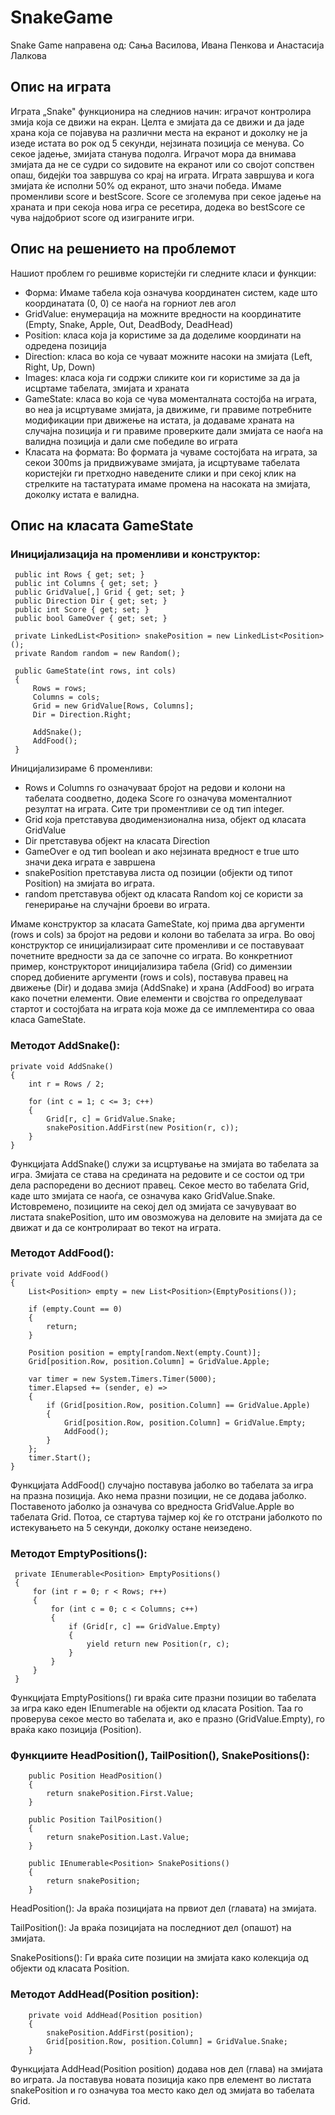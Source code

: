 # SnakeGame
Snake Game направена од: Сања Василова, Ивана Пенкова и Анастасија Лалкова

## Опис на играта

Играта „Snake" функционира на следниов начин: играчот контролира змија која се движи на екран. Целта е змијата да се движи и да јаде храна која се појавува на различни места на екранот и доколку не ја изеде истата во рок од 5 секунди, нејзината позиција се менува. Со секое јадење, змијата станува подолга. Играчот мора да внимава змијата да не се судри со ѕидовите на екранот или со својот сопствен опаш, бидејќи тоа завршува со крај на играта. Играта завршува и кога змијата ќе исполни 50% од екранот, што значи победа. Имаме променливи score и bestScore. Score се зголемува при секое јадење на храната и при секоја нова игра се ресетира, додека во bestScore се чува најдобриот score од изиграните игри.


## Опис на решението на проблемот

Нашиот проблем го решивме користејќи ги следните класи и функции:
- Форма: Имаме табела која означува координатен систем, каде што координатата (0, 0) се наоѓа на горниот лев агол
- GridValue: енумерација на можните вредности на координатите (Empty, Snake, Apple, Out, DeadBody, DeadHead)
- Position: класа која ја користиме за да доделиме координати на одредена позиција
- Direction: класа во која се чуваат можните насоки на змијата (Left, Right, Up, Down)
- Images: класа која ги содржи сликите кои ги користиме за да ја исцртаме табелата, змијата и храната
- GameState: класа во која се чува моменталната состојба на играта, во неа ја исцртуваме змијата, ја движиме, ги правиме потребните модификации при движење на истата, ја додаваме храната на случајна позиција и ги правиме проверките дали змијата се наоѓа на валидна позиција и дали сме победиле во играта
- Класата на формата: Во формата ја чуваме состојбата на играта, за секои 300ms ја придвижуваме змијата, ја исцртуваме табелата користејќи ги претходно наведените слики и при секој клик на стрелките на тастатурата имаме промена на насоката на змијата, доколку истата е валидна.

## Опис на класата GameState

### Иницијализација на променливи и конструктор:
```angular2html
 public int Rows { get; set; }
 public int Columns { get; set; }
 public GridValue[,] Grid { get; set; }
 public Direction Dir { get; set; }
 public int Score { get; set; }
 public bool GameOver { get; set; }

 private LinkedList<Position> snakePosition = new LinkedList<Position>();
 private Random random = new Random();

 public GameState(int rows, int cols)
 {
     Rows = rows;
     Columns = cols;
     Grid = new GridValue[Rows, Columns];
     Dir = Direction.Right;

     AddSnake();
     AddFood();
 }
```
Иницијализираме 6 променливи:
- Rows и Columns го означуваат бројот на редови и колони на табелата соодветно, додека Score го означува моменталниот резултат на играта. Сите три проментливи се од тип integer.
- Grid која претставува дводимензионална низа, објект од класата GridValue
- Dir претставува објект на класата Direction
- GameOver е од тип boolean и ако нејзината вредност е true што значи дека играта е завршена
- snakePosition претставува листа од позиции (објекти од типот Position) на змијата во играта. 
- random претставува објект од класата Random кој се користи за генерирање на случајни броеви во играта.

Имаме конструктор за класата GameState, кој прима два аргументи (rows и cols) за бројот на редови и колони во табелата за игра. Во овој конструктор се иницијализираат сите променливи и се поставуваат почетните вредности за да се започне со играта.
Во конкретниот пример, конструкторот иницијализира табела (Grid) со димензии според добиените аргументи (rows и cols), поставува правец на движење (Dir) и додава змија (AddSnake) и храна (AddFood) во играта како почетни елементи. Овие елементи и својства го определуваат стартот и состојбата на играта која може да се имплементира со оваа класа GameState.

### Методот AddSnake():
```angular2html
private void AddSnake()
{
    int r = Rows / 2;

    for (int c = 1; c <= 3; c++)
    {
        Grid[r, c] = GridValue.Snake;
        snakePosition.AddFirst(new Position(r, c));
    }
}
```
Функцијата AddSnake() служи за исцртување на змијата во табелата за игра. Змијата се става на средината на редовите и се состои од три дела распоредени во десниот правец. Секое место во табелата Grid, каде што змијата се наоѓа, се означува како GridValue.Snake. Истовремено, позициите на секој дел од змијата се зачувуваат во листата snakePosition, што им овозможува на деловите на змијата да се движат и да се контролираат во текот на играта.

### Методот AddFood():
```angular2html
private void AddFood()
{
    List<Position> empty = new List<Position>(EmptyPositions());

    if (empty.Count == 0)
    {
        return;
    }

    Position position = empty[random.Next(empty.Count)];
    Grid[position.Row, position.Column] = GridValue.Apple;

    var timer = new System.Timers.Timer(5000);
    timer.Elapsed += (sender, e) =>
    {
        if (Grid[position.Row, position.Column] == GridValue.Apple)
        {
            Grid[position.Row, position.Column] = GridValue.Empty;
            AddFood();
        }
    };
    timer.Start();
}
```
Функцијата AddFood() случајно поставува јаболко во табелата за игра на празна позиција. Ако нема празни позиции, не се додава јаболко. Поставеното јаболко ја означува со вредноста GridValue.Apple во табелата Grid. Потоа, се стартува тајмер кој ќе го отстрани јаболкото по истекувањето на 5 секунди, доколку остане неизедено.

### Методот EmptyPositions():
```angular2html
 private IEnumerable<Position> EmptyPositions()
 {
     for (int r = 0; r < Rows; r++)
     {
         for (int c = 0; c < Columns; c++)
         {
             if (Grid[r, c] == GridValue.Empty)
             {
                 yield return new Position(r, c);
             }
         }
     }
 }
```

Функцијата EmptyPositions() ги враќа сите празни позиции во табелата за игра како еден IEnumerable на објекти од класата Position. Таа го проверува секое место во табелата и, ако е празно (GridValue.Empty), го враќа како позиција (Position).

### Функциите HeadPosition(), TailPosition(), SnakePositions():
```angular2html
    public Position HeadPosition()
    {
        return snakePosition.First.Value;
    }

    public Position TailPosition()
    {
        return snakePosition.Last.Value;
    }

    public IEnumerable<Position> SnakePositions()
    {
        return snakePosition;
    }
```
HeadPosition(): Ја враќа позицијата на првиот дел (главата) на змијата.

TailPosition(): Ја враќа позицијата на последниот дел (опашот) на змијата.

SnakePositions(): Ги враќа сите позиции на змијата како колекција од објекти од класата Position.

### Методот AddHead(Position position):
```angular2html
    private void AddHead(Position position)
    {
        snakePosition.AddFirst(position);
        Grid[position.Row, position.Column] = GridValue.Snake;
    }
```
Функцијата AddHead(Position position) додава нов дел (глава) на змијата во играта. Ја поставува новата позиција како прв елемент во листата snakePosition и го означува тоа место како дел од змијата во табелата Grid.
